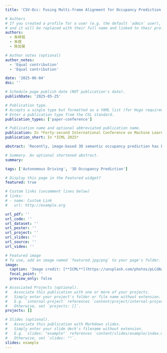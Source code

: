```yaml
---
title: 'CSV-Occ: Fusing Multi-frame Alignment for Occupancy Prediction with Temporal Cross State Space Model and Central Voting Mechanism'

# Authors
# If you created a profile for a user (e.g. the default `admin` user), write the username (folder name) here
# and it will be replaced with their full name and linked to their profile.
authors:
  - 朱梓铭
  - 朱煜
  - 陈加昊

# Author notes (optional)
author_notes:
  - 'Equal contribution'
  - 'Equal contribution'

date: '2025-06-04'
doi: ''

# Schedule page publish date (NOT publication's date).
publishDate: '2025-05-25'

# Publication type.
# Accepts a single type but formatted as a YAML list (for Hugo requirements).
# Enter a publication type from the CSL standard.
publication_types: ['paper-conference']

# Publication name and optional abbreviated publication name.
publication: In *Forty-second International Conference on Machine Learning*
publication_short: In *ICML 2025*

abstract: 'Recently, image-based 3D semantic occupancy prediction has become a hot topic in 3D scene understanding for autonomous driving. Compared with the bounding box form of 3D object detection, the ability to describe the fine-grained contours of any obstacles in the scene is the key insight of voxel occupancy representation, which facilitates subsequent tasks of autonomous driving. In this work, we propose CSV-Occ to address the following two challenges: (1) Existing methods fuse temporal information based on the attention mechanism, but are limited by high complexity. We extend the state space model to support multi-input sequence interaction and conduct temporal modeling in a cascaded architecture, thereby reducing the computational complexity from quadratic to linear. (2) Existing methods are limited by semantic ambiguity, resulting in the centers of foreground objects often being predicted as empty voxels. We enable the model to explicitly vote for the instance center to which the voxels belong and spontaneously learn to utilize the other voxel features of the same instance to update the semantics of the internal vacancies of the objects from coarse to fine. Experiments on the Occ3D-nuScenes dataset show that our method achieves state-of-the-art in camera-based 3D semantic occupancy prediction and also performs well on lidar point cloud semantic segmentation on the nuScenes dataset. Therefore, we believe that CSV-Occ is beneficial to the community and industry of autonomous vehicles.'

# Summary. An optional shortened abstract.
summary: 

tags: ['Autonomous Driving', '3D Occupancy Prediction']

# Display this page in the Featured widget?
featured: true

# Custom links (uncomment lines below)
# links:
# - name: Custom Link
#   url: http://example.org

url_pdf: ''
url_code: ''
url_dataset: ''
url_poster: ''
url_project: ''
url_slides: ''
url_source: ''
url_video: ''

# Featured image
# To use, add an image named `featured.jpg/png` to your page's folder.
image:
  caption: 'Image credit: [**ICML**](https://unsplash.com/photos/pLCdAaMFLTE)'
  focal_point: ''
  preview_only: false

# Associated Projects (optional).
#   Associate this publication with one or more of your projects.
#   Simply enter your project's folder or file name without extension.
#   E.g. `internal-project` references `content/project/internal-project/index.md`.
#   Otherwise, set `projects: []`.
projects: []

# Slides (optional).
#   Associate this publication with Markdown slides.
#   Simply enter your slide deck's filename without extension.
#   E.g. `slides: "example"` references `content/slides/example/index.md`.
#   Otherwise, set `slides: ""`.
slides: example
---
```

